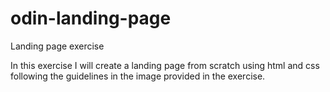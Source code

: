 # odin-landing-page
Landing page exercise

In this exercise I will create a landing page from scratch using html and css following the guidelines in the image provided in the exercise.



